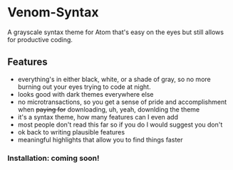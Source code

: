 # Venom-Syntax
A grayscale syntax theme for Atom that's easy on the eyes but still allows for productive coding.

## Features
* everything's in either black, white, or a shade of gray, so no more burning out your eyes trying to code at night.
* looks good with dark themes everywhere else
* no microtransactions, so you get a sense of pride and accomplishment when ~~paying for~~ downloading, uh, yeah, downlding the theme
* it's a syntax theme, how many features can I even add
* most people don't read this far so if you do I would suggest you don't
* ok back to writing plausible features
* meaningful highlights that allow you to find things faster

### Installation: coming soon!
